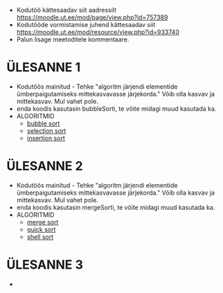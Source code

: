 + Kodutöö kättesaadav siit aadressilt https://moodle.ut.ee/mod/page/view.php?id=757389
+ Kodutööde vormistamise juhend kättesaadav siit https://moodle.ut.ee/mod/resource/view.php?id=933740
+ Palun lisage meetoditele kommentaare. 

# ÜLESANNE 1 


+ Kodutöös mainitud - Tehke "algoritm järjendi elementide ümberpaigutamiseks mittekasvavasse järjekorda." Võib olla kasvav ja mittekasvav. Mul vahet pole. 
+ enda koodis kasutasin bubbleSorti, te võite midagi muud kasutada ka. 
+ ALGORITMID
  + [bubble sort](https://www.youtube.com/watch?v=xli_FI7CuzA)
  + [selection sort](https://www.youtube.com/watch?v=g-PGLbMth_g)
  + [insertion sort](https://www.youtube.com/watch?v=JU767SDMDvA)


# ÜLESANNE 2 


+ Kodutöös mainitud - Tehke "algoritm järjendi elementide ümberpaigutamiseks mittekasvavasse järjekorda." Võib olla kasvav ja mittekasvav. Mul vahet pole. 
+ enda koodis kasutasin mergeSorti, te võite midagi muud kasutada ka. 
+ ALGORITMID 
  + [merge sort](https://www.youtube.com/watch?v=TzeBrDU-JaY)
  + [quick sort](https://www.youtube.com/watch?v=COk73cpQbFQ)
  + [shell sort](https://www.youtube.com/watch?v=VxNr9Vudp4Y)


# ÜLESANNE 3 

+ 